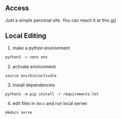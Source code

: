 ## Access
Just a simple personal site. You can reach it at this [url](https://louieweng.xyz)

## Local Editing
1. make a python environment

```bash
python3 -m venv env
```

2. activate environment

```
source env/bin/activate
```

3. install dependencies

```
python3 -m pip install -r requirements.txt
```

4. edit files in `docs` and run local server

```
mkdocs serve
```
